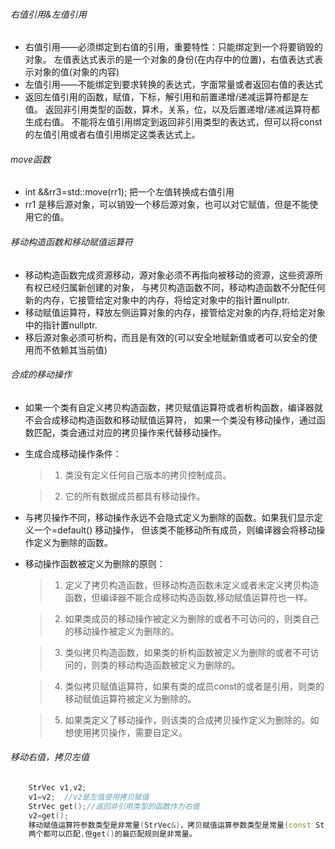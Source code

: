 ###### 右值引用&左值引用
* 右值引用——必须绑定到右值的引用，重要特性：只能绑定到一个将要销毁的对象。
  左值表达式表示的是一个对象的身份(在内存中的位置)，右值表达式表示对象的值(对象的内容)
* 左值引用——不能绑定到要求转换的表达式，字面常量或者返回右值的表达式
* 返回左值引用的函数，赋值，下标，解引用和前置递增/递减运算符都是左值。
  返回非引用类型的函数，算术，关系，位，以及后置递增/递减运算符都生成右值。
  不能将左值引用绑定到返回非引用类型的表达式，但可以将const的左值引用或者右值引用绑定这类表达式上。

###### move函数
* int &&rr3=std::move(rr1); 把一个左值转换成右值引用
* rr1 是移后源对象，可以销毁一个移后源对象，也可以对它赋值，但是不能使用它的值。

###### 移动构造函数和移动赋值运算符
* 移动构造函数完成资源移动，源对象必须不再指向被移动的资源，这些资源所有权已经归属新创建的对象，
  与拷贝构造函数不同，移动构造函数不分配任何新的内存，它接管给定对象中的内存，将给定对象中的指针置nullptr.
* 移动赋值运算符，释放左侧运算对象的内存，接管给定对象的内存,将给定对象中的指针置nullptr.
* 移后源对象必须可析构，而且是有效的(可以安全地赋新值或者可以安全的使用而不依赖其当前值)

###### 合成的移动操作
* 如果一个类有自定义拷贝构造函数，拷贝赋值运算符或者析构函数，编译器就不会合成移动构造函数和移动赋值运算符，
  如果一个类没有移动操作，通过函数匹配，类会通过对应的拷贝操作来代替移动操作。
* 生成合成移动操作条件：
  >1. 类没有定义任何自己版本的拷贝控制成员。
 
  >2. 它的所有数据成员都具有移动操作。

* 与拷贝操作不同，移动操作永远不会隐式定义为删除的函数。如果我们显示定义一个=default() 移动操作，
  但该类不能移动所有成员，则编译器会将移动操作定义为删除的函数。
* 移动操作函数被定义为删除的原则：

  >1. 定义了拷贝构造函数，但移动构造函数未定义或者未定义拷贝构造函数，但编译器不能合成移动构造函数,移动赋值运算符也一样。
  
  >2. 如果类成员的移动操作被定义为删除的或者不可访问的，则类自己的移动操作被定义为删除的。

  >3. 类似拷贝构造函数，如果类的析构函数被定义为删除的或者不可访问的，则类的移动构造函数被定义为删除的。

  >4. 类似拷贝赋值运算符，如果有类的成员const的或者是引用，则类的移动赋值运算符被定义为删除的。
  
  >5. 如果类定义了移动操作，则该类的合成拷贝操作定义为删除的。如想使用拷贝操作，需要自定义。

###### 移动右值，拷贝左值
```c++
	StrVec v1,v2;
	v1=v2;  //v2是左值使用拷贝赋值
	StrVec get();//返回非引用类型的函数作为右值
	v2=get(); 
	移动赋值运算符参数类型是非常量(StrVec&)，拷贝赋值运算参数类型是常量(const StrVec&)，
	两个都可以匹配,但get()的最匹配规则是非常量。
```

